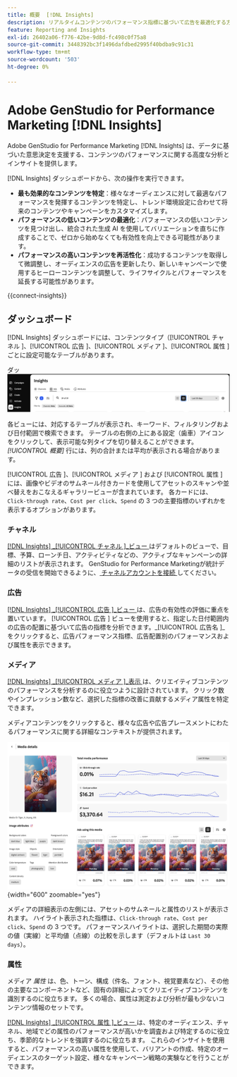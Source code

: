 ```yaml
---
title: 概要  [!DNL Insights]
description: リアルタイムコンテンツのパフォーマンス指標に基づいて広告を最適化する方法を説明します。
feature: Reporting and Insights
exl-id: 26402a06-f776-42be-9d8d-fc498c0f75a8
source-git-commit: 3448392bc3f1496dafdbed2995f40bdba9c91c31
workflow-type: tm+mt
source-wordcount: '503'
ht-degree: 0%

---
```


# Adobe GenStudio for Performance Marketing [!DNL Insights]

Adobe GenStudio for Performance Marketing [!DNL Insights] は、データに基づいた意思決定を支援する、コンテンツのパフォーマンスに関する高度な分析とインサイトを提供します。

[!DNL Insights] ダッシュボードから、次の操作を実行できます。

- **最も効果的なコンテンツを特定**：様々なオーディエンスに対して最適なパフォーマンスを発揮するコンテンツを特定し、トレンド環境設定に合わせて将来のコンテンツやキャンペーンをカスタマイズします。
- **パフォーマンスの低いコンテンツの最適化**：パフォーマンスの低いコンテンツを見つけ出し、統合された生成 AI を使用してバリエーションを直ちに作成することで、ゼロから始めなくても有効性を向上できる可能性があります。
- **パフォーマンスの高いコンテンツを再活性化**：成功するコンテンツを取得して微調整し、オーディエンスの広告を更新したり、新しいキャンペーンで使用するヒーローコンテンツを調整して、ライフサイクルとパフォーマンスを延長する可能性があります。

{{connect-insights}}

## ダッシュボード

[!DNL Insights] ダッシュボードには、コンテンツタイプ（[!UICONTROL  チャネル ]、[!UICONTROL  広告 ]、[!UICONTROL  メディア ]、[!UICONTROL  属性 ] ごとに設定可能なテーブルがあります。

ダッ ![[!DNL Insights] ボード ](/help/assets/insights-dashboard.png)

各ビューには、対応するテーブルが表示され、キーワード、フィルタリングおよび日付範囲で検索できます。 テーブルの右側の上にある設定（歯車）アイコンをクリックして、表示可能な列タイプを切り替えることができます。 _[!UICONTROL 概要]_ 行には、列の合計または平均が表示される場合があります。

[!UICONTROL  広告 ]、[!UICONTROL  メディア ] および [!UICONTROL  属性 ] には、画像やビデオのサムネール付きカードを使用してアセットのスキャンや並べ替えをおこなえるギャラリービューが含まれています。 各カードには、`Click-through rate`、`Cost per click`、`Spend` の 3 つの主要指標のいずれかを表示するオプションがあります。

### チャネル

[[!DNL Insights] _[!UICONTROL  チャネル ]_ビュー ](channels.md) はデフォルトのビューで、目標、予算、ローンチ日、アクティビティなどの、アクティブなキャンペーンの詳細のリストが表示されます。 GenStudio for Performance Marketingが統計データの受信を開始できるように、[ チャネルアカウントを接続 ](connect-channel.md) してください。

### 広告

[[!DNL Insights] _[!UICONTROL  広告 ]_ビュー ](ads.md) は、広告の有効性の評価に重点を置いています。 [!UICONTROL  広告 ] ビューを使用すると、指定した日付範囲内の広告の配置に基づいて広告の指標を分析できます。_[!UICONTROL  広告名 ]_をクリックすると、広告パフォーマンス指標、広告配置別のパフォーマンスおよび属性を表示できます。

### メディア

[[!DNL Insights] _[!UICONTROL  メディア ]_表示 ](media.md) は、クリエイティブコンテンツのパフォーマンスを分析するのに役立つように設計されています。 クリック数やインプレッション数など、選択した指標の改善に貢献するメディア属性を特定できます。

メディアコンテンツをクリックすると、様々な広告や広告プレースメントにわたるパフォーマンスに関する詳細なコンテキストが提供されます。

![ メディア詳細 ](/help/assets/insights-media-details.png){width="600" zoomable="yes"}

メディアの詳細表示の左側には、アセットのサムネールと属性のリストが表示されます。 ハイライト表示された指標は、`Click-through rate`、`Cost per click`、`Spend` の 3 つです。 パフォーマンスハイライトは、選択した期間の実際の値（実線）と平均値（点線）の比較を示します（デフォルトは `Last 30 days`）。

### 属性

メディア _属性_ は、色、トーン、構成（件名、フォント、視覚要素など）、その他の主要なコンポーネントなど、固有の詳細によってクリエイティブコンテンツを識別するのに役立ちます。 多くの場合、属性は測定および分析が最も少ないコンテンツ情報のセットです。

[[!DNL Insights] _[!UICONTROL  属性 ]_ビュー ](attributes.md) は、特定のオーディエンス、チャネル、地域でどの属性のパフォーマンスが高いかを調査および特定するのに役立ち、季節的なトレンドを強調するのに役立ちます。 これらのインサイトを使用すると、パフォーマンスの高い属性を使用して、バリアントの作成、特定のオーディエンスのターゲット設定、様々なキャンペーン戦略の実験などを行うことができます。
